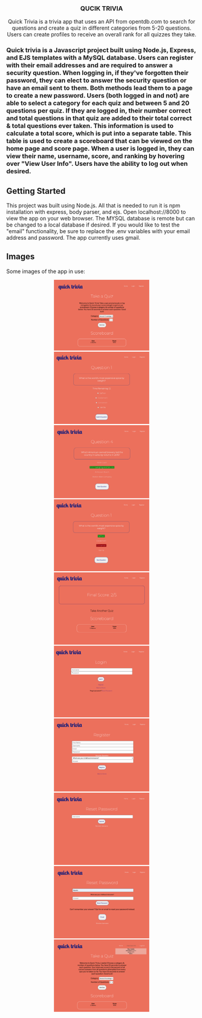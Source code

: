 <p align="center">

  <h3 align="center">QUCIK TRIVIA</h3>

  <p align="center">
    Quick Trivia is a trivia app that uses an API from opentdb.com to search for questions and create a quiz in different categories from 5-20 questions. Users can create profiles to receive an overall rank for all quizzes they take.
    <br />
</p>

<h3 align="center>ABOUT THE PROJECT</h3>

<p align = "center">
Quick trivia is a Javascript project built using Node.js, Express, and EJS templates with a MySQL database. Users can register with their email addresses and are required to answer a security question. When logging in, if they've forgotten their password, they can elect to answer the security question or have an email sent to them. Both methods lead them to a page to create a new password. Users (both logged in and not) are able to select a category for each quiz and between 5 and 20 questions per quiz. If they are logged in, their number correct and total questions in that quiz are added to their total correct & total questions ever taken. This information is used to calculate a total score, which is put into a separate table. This table is used to create a scoreboard that can be viewed on the home page and score page. When a user is logged in, they can view their name, username, score, and ranking by hovering over "View User Info". Users have the ability to log out when desired.
</p>


<!-- GETTING STARTED -->
## Getting Started

This project was built using Node.js. All that is needed to run it is npm installation with express, body parser, and ejs.
Open localhost://8000 to view the app on your web browser. The MYSQL database is remote but can be changed to a local database if desired.
If you would like to test the "email" functionality, be sure to replace the .env variables with your email address and password. The app currently uses gmail.

<!-- SCREENSHOTS -->
## Images

Some images of the app in use:

<p align="center">
<img width="50%" src="images/home.png"></center>
<br/>
<img width="50%" src="images/question.png"></center>
<br/>
<img width="50%" src="images/correctresult.png"></center>
<br/>
<img width="50%" src="images/wrongresult.png"></center>
<br/>
<img width="50%" src="images/score.png"></center>
<br/>
<img width="50%" src="images/login.png"></center>
<br/>
<img width="50%" src="images/register.png"></center>
<br/>
<img width="50%" src="images/resetpass.png"></center>
<br/>
<img width="50%" src="images/resetpass2.png"></center>
<br/>
<img width="50%" src="images/homeloggedin.png"></center>
<br/>
</p>
